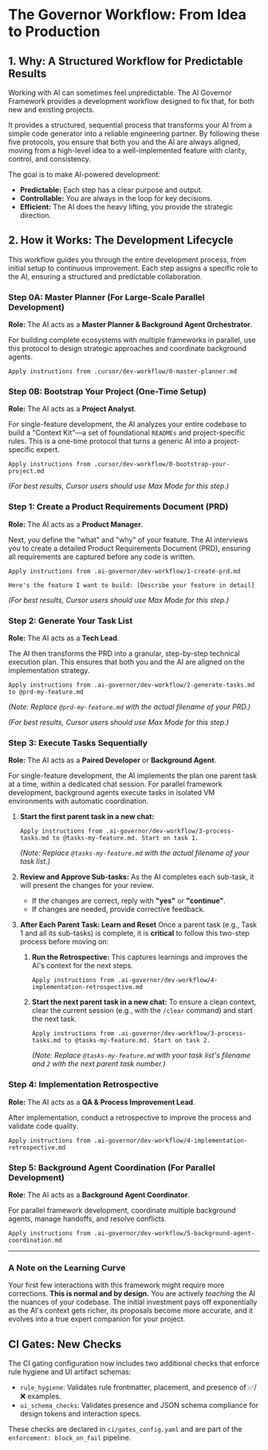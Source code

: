 # The Governor Workflow: From Idea to Production

## 1. Why: A Structured Workflow for Predictable Results

Working with AI can sometimes feel unpredictable. The AI Governor Framework provides a development workflow designed to fix that, for both new and existing projects.

It provides a structured, sequential process that transforms your AI from a simple code generator into a reliable engineering partner. By following these five protocols, you ensure that both you and the AI are always aligned, moving from a high-level idea to a well-implemented feature with clarity, control, and consistency.

The goal is to make AI-powered development:
-   **Predictable:** Each step has a clear purpose and output.
-   **Controllable:** You are always in the loop for key decisions.
-   **Efficient:** The AI does the heavy lifting, you provide the strategic direction.

## 2. How it Works: The Development Lifecycle

This workflow guides you through the entire development process, from initial setup to continuous improvement. Each step assigns a specific role to the AI, ensuring a structured and predictable collaboration.

### Step 0A: Master Planner (For Large-Scale Parallel Development)
**Role:** The AI acts as a **Master Planner & Background Agent Orchestrator**.

For building complete ecosystems with multiple frameworks in parallel, use this protocol to design strategic approaches and coordinate background agents.

```
Apply instructions from .cursor/dev-workflow/0-master-planner.md
```

### Step 0B: Bootstrap Your Project (One-Time Setup)
**Role:** The AI acts as a **Project Analyst**.

For single-feature development, the AI analyzes your entire codebase to build a "Context Kit"—a set of foundational `READMEs` and project-specific rules. This is a one-time protocol that turns a generic AI into a project-specific expert.

```
Apply instructions from .cursor/dev-workflow/0-bootstrap-your-project.md
```
*(For best results, Cursor users should use Max Mode for this step.)*

### Step 1: Create a Product Requirements Document (PRD)
**Role:** The AI acts as a **Product Manager**.

Next, you define the "what" and "why" of your feature. The AI interviews you to create a detailed Product Requirements Document (PRD), ensuring all requirements are captured before any code is written.

```
Apply instructions from .ai-governor/dev-workflow/1-create-prd.md

Here's the feature I want to build: [Describe your feature in detail]
```
*(For best results, Cursor users should use Max Mode for this step.)*

### Step 2: Generate Your Task List
**Role:** The AI acts as a **Tech Lead**.

The AI then transforms the PRD into a granular, step-by-step technical execution plan. This ensures that both you and the AI are aligned on the implementation strategy.

```
Apply instructions from .ai-governor/dev-workflow/2-generate-tasks.md to @prd-my-feature.md
```
*(Note: Replace `@prd-my-feature.md` with the actual filename of your PRD.)*

*(For best results, Cursor users should use Max Mode for this step.)*

### Step 3: Execute Tasks Sequentially
**Role:** The AI acts as a **Paired Developer** or **Background Agent**.

For single-feature development, the AI implements the plan one parent task at a time, within a dedicated chat session. For parallel framework development, background agents execute tasks in isolated VM environments with automatic coordination.

1.  **Start the first parent task in a new chat:**
    ```
    Apply instructions from .ai-governor/dev-workflow/3-process-tasks.md to @tasks-my-feature.md. Start on task 1.
    ```
    *(Note: Replace `@tasks-my-feature.md` with the actual filename of your task list.)*

2.  **Review and Approve Sub-tasks:**
    As the AI completes each sub-task, it will present the changes for your review.
    -   If the changes are correct, reply with **"yes"** or **"continue"**.
    -   If changes are needed, provide corrective feedback.

3.  **After Each Parent Task: Learn and Reset**
    Once a parent task (e.g., Task 1 and all its sub-tasks) is complete, it is **critical** to follow this two-step process before moving on:

    1.  **Run the Retrospective:** This captures learnings and improves the AI's context for the next steps.
        ```
        Apply instructions from .ai-governor/dev-workflow/4-implementation-retrospective.md
        ```

    2.  **Start the next parent task in a new chat:** To ensure a clean context, clear the current session (e.g., with the `/clear` command) and start the next task.
        ```
        Apply instructions from .ai-governor/dev-workflow/3-process-tasks.md to @tasks-my-feature.md. Start on task 2.
        ```
        *(Note: Replace `@tasks-my-feature.md` with your task list's filename and `2` with the next parent task number.)*

### Step 4: Implementation Retrospective
**Role:** The AI acts as a **QA & Process Improvement Lead**.

After implementation, conduct a retrospective to improve the process and validate code quality.

```
Apply instructions from .ai-governor/dev-workflow/4-implementation-retrospective.md
```

### Step 5: Background Agent Coordination (For Parallel Development)
**Role:** The AI acts as a **Background Agent Coordinator**.

For parallel framework development, coordinate multiple background agents, manage handoffs, and resolve conflicts.

```
Apply instructions from .ai-governor/dev-workflow/5-background-agent-coordination.md
```

---

### A Note on the Learning Curve

Your first few interactions with this framework might require more corrections. **This is normal and by design.** You are actively *teaching* the AI the nuances of your codebase. The initial investment pays off exponentially as the AI's context gets richer, its proposals become more accurate, and it evolves into a true expert companion for your project.

## CI Gates: New Checks

The CI gating configuration now includes two additional checks that enforce rule hygiene and UI artifact schemas:

- `rule_hygiene`: Validates rule frontmatter, placement, and presence of ✅/❌ examples.
- `ui_schema_checks`: Validates presence and JSON schema compliance for design tokens and interaction specs.

These checks are declared in `ci/gates_config.yaml` and are part of the `enforcement: block_on_fail` pipeline.
